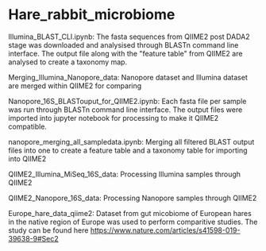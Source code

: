 # Hare_rabbit_microbiome

Illumina_BLAST_CLI.ipynb: The fasta sequences from QIIME2 post DADA2 stage was downloaded and analysised through BLASTn command line interface. The output file along with the "feature table" from QIIME2 are analysed to create a taxonomy map.

Merging_Illumina_Nanopore_data: Nanopore dataset and Illumina dataset are merged within QIIME2 for comparing 

Nanopore_16S_BLASTouput_for_QIIME2.ipynb: Each fasta file per sample was run through BLASTn command line interface. The output files were imported into jupyter notebook for processing to make it QIIME2 compatible.

nanopore_merging_all_sampledata.ipynb: Merging all filtered BLAST output files into one to create a feature table and a taxonomy table for importing into QIIME2

QIIME2_Illumina_MiSeq_16S_data: Processing Illumina samples through QIIME2

QIIME2_Nanopore_16S_data: Processing Nanopore samples through QIIME2

Europe_hare_data_qiime2: Dataset from gut micobiome of European hares in the native region of Europe was used to perform comparitive studies. The study can be found here https://www.nature.com/articles/s41598-019-39638-9#Sec2

